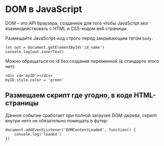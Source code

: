 # DOM в JavaScript

DOM &ndash; это API браузера, созданное для того чтобы JavaScript мог взаимодействовать с HTML и CSS-кодом веб страницы.

Размещайте JavaScript-код строго перед закрывающим тегом `body`.

    let out = document.getElementById('id_name')
    console.log(out.innerText)

Можно обращаться по id без создания переменной (в стандарте этого нет):

    <div id='myID'></div>
    myID.style.color = 'green'

## Размещаем скрипт где угодно, в коде HTML-страницы
Данное событие сработает при полной загрузке DOM-дерева, скрипт внутри него не обязательно помещать в футер:

    document.addEventListener('DOMContentLoaded', function() {
        console.log('loaded')
    })
